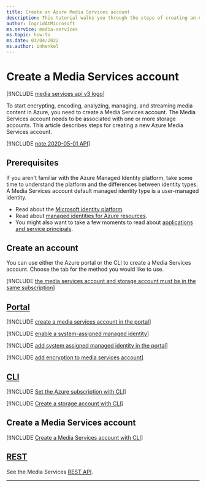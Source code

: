 ```yaml
---
title: Create an Azure Media Services account
description: This tutorial walks you through the steps of creating an Azure Media Services account.
author: IngridAtMicrosoft
ms.service: media-services
ms.topic: how-to
ms.date: 03/04/2022
ms.author: inhenkel
---
```

# Create a Media Services account

[!INCLUDE [media services api v3 logo](./includes/v3-hr.md)]

To start encrypting, encoding, analyzing, managing, and streaming media content in Azure, you need to create a Media Services account. The Media Services account needs to be associated with one or more storage accounts. This article describes steps for creating a new Azure Media Services account.

[!INCLUDE [note 2020-05-01 API](./includes/note-2020-05-01-account-creation.md)]

## Prerequisites

If you aren't familiar with the Azure Managed Identity platform, take some time to understand the platform and the differences between identity types.  A Media Services account default managed identity type is a user-managed identity.

- Read about the [Microsoft identity platform](https://docs.microsoft.com/active-directory/develop/app-objects-and-service-principals.md). 
- Read about [managed identities for Azure resources](https://docs.microsoft.com/active-directory/managed-identities-azure-resources/overview.md).
- You might also want to take a few moments to read about [applications and service principals](https://docs.microsoft.com/active-directory/develop/app-objects-and-service-principals.md).

## Create an account
 
You can use either the Azure portal or the CLI to create a Media Services account. Choose the tab for the method you would like to use.

<!-- NOTE: The following are in the includes folder and are reused in other How To articles. All task based content should be in the includes folder with the task- prefix prepended to the file name. -->

[!INCLUDE [the media services account and storage account must be in the same subscription](./includes/note-account-storage-same-subscription.md)]

## [Portal](#tab/portal/)

[!INCLUDE [create a media services account in the portal](./includes/task-create-media-services-account-portal.md)]

[!INCLUDE [enable a system-assigned managed identity](./includes/task-create-media-services-system-managed-identity.md)]

[!INCLUDE [add system assigned managed identity in the portal](./includes/task-storage-system-managed-identity-portal.md)]

[!INCLUDE [add encryption to media services account](./includes/task-security-encryption-managed-identity-portal.md)]

## [CLI](#tab/cli/)

<!-- Set the subscription -->

[!INCLUDE [Set the Azure subscription with CLI](./includes/task-set-azure-subscription-cli.md)]

<!-- Create a storage account -->

[!INCLUDE [Create a storage account with CLI](./includes/task-create-storage-account-cli.md)]

## Create a Media Services account

[!INCLUDE [Create a Media Services account with CLI](./includes/task-create-media-services-account-cli.md)]

## [REST](#tab/rest/)

See the Media Services [REST API](/rest/api/media/mediaservices/create-or-update).

---
